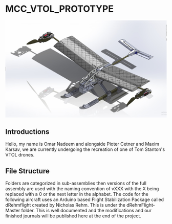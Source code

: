 # MCC_VTOL_PROTOTYPE

![alt text](OneDrive_1_9-11-2023/Drone.jpg)

## Introductions

Hello, my name is Omar Nadeem and alongside Pioter Cetner and Maxim Karsav, we are currently undergoing the recreation of one of Tom Stanton's VTOL drones. 

## File Structure
Folders are categorized in sub-assemblies then versions of the full assembly are used with the naming convention of vXXX with the X being replaced with a 0 or the next letter in the alphabet. 
The code for the following aircraft uses an Arduino based Flight Stabilization Package called dRehmflight created by Nicholas Rehm. This is under the dRehmFlight-Master folder. This is well documented and the modifications and our finished journals will be published here at the end of the project.


